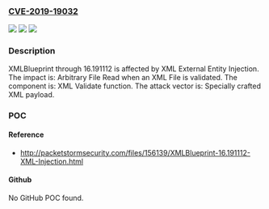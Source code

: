 ### [CVE-2019-19032](https://cve.mitre.org/cgi-bin/cvename.cgi?name=CVE-2019-19032)
![](https://img.shields.io/static/v1?label=Product&message=n%2Fa&color=blue)
![](https://img.shields.io/static/v1?label=Version&message=n%2Fa&color=blue)
![](https://img.shields.io/static/v1?label=Vulnerability&message=n%2Fa&color=brighgreen)

### Description

XMLBlueprint through 16.191112 is affected by XML External Entity Injection. The impact is: Arbitrary File Read when an XML File is validated. The component is: XML Validate function. The attack vector is: Specially crafted XML payload.

### POC

#### Reference
- http://packetstormsecurity.com/files/156139/XMLBlueprint-16.191112-XML-Injection.html

#### Github
No GitHub POC found.


